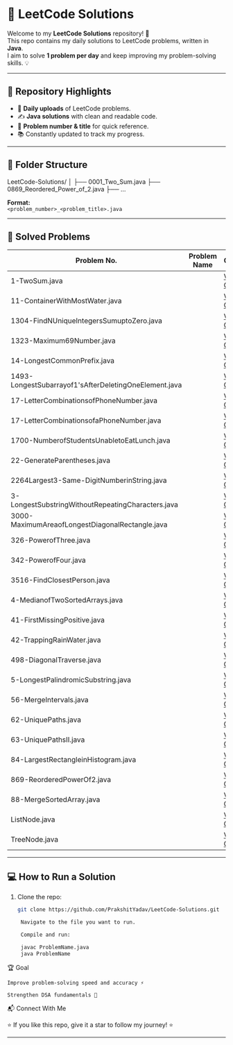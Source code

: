 
# 🧩 LeetCode Solutions

Welcome to my **LeetCode Solutions** repository! 🚀  
This repo contains my daily solutions to LeetCode problems, written in **Java**.  
I aim to solve **1 problem per day** and keep improving my problem-solving skills. 💡  

---

## 📌 Repository Highlights
- 📅 **Daily uploads** of LeetCode problems.
- ✍️ **Java solutions** with clean and readable code.
- 🔢 **Problem number & title** for quick reference.
- 📚 Constantly updated to track my progress.

---

## 📂 Folder Structure

LeetCode-Solutions/
│
├── 0001_Two_Sum.java
├── 0869_Reordered_Power_of_2.java
├── ...

**Format:**  
`<problem_number>_<problem_title>.java`

---

## 📜 Solved Problems
<!-- START_TABLE -->
| Problem No. | Problem Name | Code |
|-------------|--------------|------|
| 1-TwoSum.java |  | [View Code](./1-TwoSum.java) |
| 11-ContainerWithMostWater.java |  | [View Code](./11-ContainerWithMostWater.java) |
| 1304-FindNUniqueIntegersSumuptoZero.java |  | [View Code](./1304-FindNUniqueIntegersSumuptoZero.java) |
| 1323-Maximum69Number.java |  | [View Code](./1323-Maximum69Number.java) |
| 14-LongestCommonPrefix.java |  | [View Code](./14-LongestCommonPrefix.java) |
| 1493-LongestSubarrayof1'sAfterDeletingOneElement.java |  | [View Code](./1493-LongestSubarrayof1'sAfterDeletingOneElement.java) |
| 17-LetterCombinationsofPhoneNumber.java |  | [View Code](./17-LetterCombinationsofPhoneNumber.java) |
| 17-LetterCombinationsofaPhoneNumber.java |  | [View Code](./17-LetterCombinationsofaPhoneNumber.java) |
| 1700-NumberofStudentsUnabletoEatLunch.java |  | [View Code](./1700-NumberofStudentsUnabletoEatLunch.java) |
| 22-GenerateParentheses.java |  | [View Code](./22-GenerateParentheses.java) |
| 2264Largest3-Same-DigitNumberinString.java |  | [View Code](./2264Largest3-Same-DigitNumberinString.java) |
| 3-LongestSubstringWithoutRepeatingCharacters.java |  | [View Code](./3-LongestSubstringWithoutRepeatingCharacters.java) |
| 3000-MaximumAreaofLongestDiagonalRectangle.java |  | [View Code](./3000-MaximumAreaofLongestDiagonalRectangle.java) |
| 326-PowerofThree.java |  | [View Code](./326-PowerofThree.java) |
| 342-PowerofFour.java |  | [View Code](./342-PowerofFour.java) |
| 3516-FindClosestPerson.java |  | [View Code](./3516-FindClosestPerson.java) |
| 4-MedianofTwoSortedArrays.java |  | [View Code](./4-MedianofTwoSortedArrays.java) |
| 41-FirstMissingPositive.java |  | [View Code](./41-FirstMissingPositive.java) |
| 42-TrappingRainWater.java |  | [View Code](./42-TrappingRainWater.java) |
| 498-DiagonalTraverse.java |  | [View Code](./498-DiagonalTraverse.java) |
| 5-LongestPalindromicSubstring.java |  | [View Code](./5-LongestPalindromicSubstring.java) |
| 56-MergeIntervals.java |  | [View Code](./56-MergeIntervals.java) |
| 62-UniquePaths.java |  | [View Code](./62-UniquePaths.java) |
| 63-UniquePathsII.java |  | [View Code](./63-UniquePathsII.java) |
| 84-LargestRectangleinHistogram.java |  | [View Code](./84-LargestRectangleinHistogram.java) |
| 869-ReorderedPowerOf2.java |  | [View Code](./869-ReorderedPowerOf2.java) |
| 88-MergeSortedArray.java |  | [View Code](./88-MergeSortedArray.java) |
| ListNode.java |  | [View Code](./ListNode.java) |
| TreeNode.java |  | [View Code](./TreeNode.java) |
<!-- END_TABLE -->

---

## 💻 How to Run a Solution
1. Clone the repo:
   ```bash
   git clone https://github.com/PrakshitYadav/LeetCode-Solutions.git

    Navigate to the file you want to run.

    Compile and run:

    javac ProblemName.java
    java ProblemName

🏆 Goal

    Improve problem-solving speed and accuracy ⚡

    Strengthen DSA fundamentals 🧠

📬 Connect With Me


⭐ If you like this repo, give it a star to follow my journey! ⭐


---
